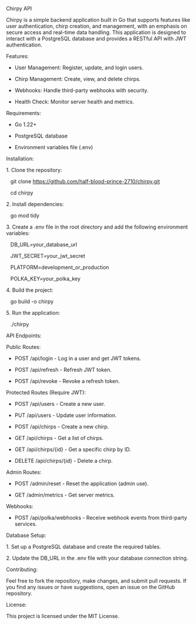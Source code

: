 Chirpy API

Chirpy is a simple backend application built in Go that supports features like user authentication, chirp creation, and management, with an emphasis on secure access and real-time data handling. This application is designed to interact with a PostgreSQL database and provides a RESTful API with JWT authentication.

Features:

- User Management: Register, update, and login users.

- Chirp Management: Create, view, and delete chirps.

- Webhooks: Handle third-party webhooks with security.

- Health Check: Monitor server health and metrics.

Requirements:

- Go 1.22+

- PostgreSQL database

- Environment variables file (.env)

Installation:

1\. Clone the repository:

   git clone https://github.com/half-blood-prince-2710/chirpy.git

   cd chirpy

2\. Install dependencies:

   go mod tidy

3\. Create a .env file in the root directory and add the following environment variables:

   DB_URL=your_database_url

   JWT_SECRET=your_jwt_secret

   PLATFORM=development_or_production

   POLKA_KEY=your_polka_key

4\. Build the project:

   go build -o chirpy

5\. Run the application:

   ./chirpy

API Endpoints:

Public Routes:

- POST /api/login - Log in a user and get JWT tokens.

- POST /api/refresh - Refresh JWT token.

- POST /api/revoke - Revoke a refresh token.

Protected Routes (Require JWT):

- POST /api/users - Create a new user.

- PUT /api/users - Update user information.

- POST /api/chirps - Create a new chirp.

- GET /api/chirps - Get a list of chirps.

- GET /api/chirps/{id} - Get a specific chirp by ID.

- DELETE /api/chirps/{id} - Delete a chirp.

Admin Routes:

- POST /admin/reset - Reset the application (admin use).

- GET /admin/metrics - Get server metrics.

Webhooks:

- POST /api/polka/webhooks - Receive webhook events from third-party services.

Database Setup:

1\. Set up a PostgreSQL database and create the required tables.

2\. Update the DB_URL in the .env file with your database connection string.

Contributing:

Feel free to fork the repository, make changes, and submit pull requests. If you find any issues or have suggestions, open an issue on the GitHub repository.

License:

This project is licensed under the MIT License.
